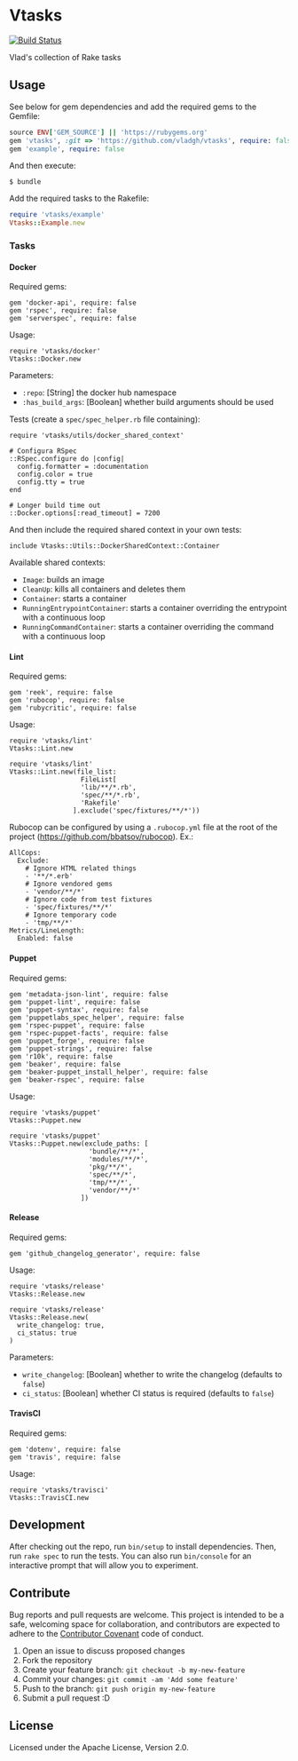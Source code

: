 # Vtasks
[![Build Status](https://travis-ci.org/vladgh/vtasks.svg?branch=master)](https://travis-ci.org/vladgh/vtasks)

Vlad's collection of Rake tasks

## Usage
See below for gem dependencies and add the required gems to the Gemfile:
```ruby
source ENV['GEM_SOURCE'] || 'https://rubygems.org'
gem 'vtasks', :git => 'https://github.com/vladgh/vtasks', require: false
gem 'example', require: false
```

And then execute:
```
$ bundle
```

Add the required tasks to the Rakefile:
```ruby
require 'vtasks/example'
Vtasks::Example.new
```

### Tasks

#### Docker

Required gems:
```
gem 'docker-api', require: false
gem 'rspec', require: false
gem 'serverspec', require: false
```

Usage:
```
require 'vtasks/docker'
Vtasks::Docker.new
```

Parameters:
- `:repo`: [String] the docker hub namespace
- `:has_build_args`: [Boolean] whether build arguments should be used

Tests (create a `spec/spec_helper.rb` file containing):
```
require 'vtasks/utils/docker_shared_context'

# Configura RSpec
::RSpec.configure do |config|
  config.formatter = :documentation
  config.color = true
  config.tty = true
end

# Longer build time out
::Docker.options[:read_timeout] = 7200
```

And then include the required shared context in your own tests:
```
include Vtasks::Utils::DockerSharedContext::Container
```

Available shared contexts:
- `Image`: builds an image
- `CleanUp`: kills all containers and deletes them
- `Container`: starts a container
- `RunningEntrypointContainer`: starts a container overriding the entrypoint with a continuous loop
- `RunningCommandContainer`: starts a container overriding the command with a continuous loop

#### Lint

Required gems:
```
gem 'reek', require: false
gem 'rubocop', require: false
gem 'rubycritic', require: false
```

Usage:
```
require 'vtasks/lint'
Vtasks::Lint.new
```
```
require 'vtasks/lint'
Vtasks::Lint.new(file_list:
                  FileList[
                  'lib/**/*.rb',
                  'spec/**/*.rb',
                  'Rakefile'
                ].exclude('spec/fixtures/**/*'))
```

Rubocop can be configured by using a `.rubocop.yml` file at the root of the project (https://github.com/bbatsov/rubocop). Ex.:
```
AllCops:
  Exclude:
    # Ignore HTML related things
    - '**/*.erb'
    # Ignore vendored gems
    - 'vendor/**/*'
    # Ignore code from test fixtures
    - 'spec/fixtures/**/*'
    # Ignore temporary code
    - 'tmp/**/*'
Metrics/LineLength:
  Enabled: false
```

#### Puppet

Required gems:
```
gem 'metadata-json-lint', require: false
gem 'puppet-lint', require: false
gem 'puppet-syntax', require: false
gem 'puppetlabs_spec_helper', require: false
gem 'rspec-puppet', require: false
gem 'rspec-puppet-facts', require: false
gem 'puppet_forge', require: false
gem 'puppet-strings', require: false
gem 'r10k', require: false
gem 'beaker', require: false
gem 'beaker-puppet_install_helper', require: false
gem 'beaker-rspec', require: false
```

Usage:
```
require 'vtasks/puppet'
Vtasks::Puppet.new
```
```
require 'vtasks/puppet'
Vtasks::Puppet.new(exclude_paths: [
                    'bundle/**/*',
                    'modules/**/*',
                    'pkg/**/*',
                    'spec/**/*',
                    'tmp/**/*',
                    'vendor/**/*'
                  ])
```

#### Release

Required gems:
```
gem 'github_changelog_generator', require: false
```

Usage:
```
require 'vtasks/release'
Vtasks::Release.new
```
```
require 'vtasks/release'
Vtasks::Release.new(
  write_changelog: true,
  ci_status: true
)
```

Parameters:
- `write_changelog`: [Boolean] whether to write the changelog (defaults to `false`)
- `ci_status`: [Boolean] whether CI status is required (defaults to `false`)

#### TravisCI

Required gems:
```
gem 'dotenv', require: false
gem 'travis', require: false
```

Usage:
```
require 'vtasks/travisci'
Vtasks::TravisCI.new
```

## Development
After checking out the repo, run `bin/setup` to install dependencies. Then, run `rake spec` to run the tests. You can also run `bin/console` for an interactive prompt that will allow you to experiment.

## Contribute
Bug reports and pull requests are welcome. This project is intended to be a safe, welcoming space for collaboration, and contributors are expected to adhere to the [Contributor Covenant](http://contributor-covenant.org) code of conduct.
1. Open an issue to discuss proposed changes
2. Fork the repository
3. Create your feature branch: `git checkout -b my-new-feature`
4. Commit your changes: `git commit -am 'Add some feature'`
5. Push to the branch: `git push origin my-new-feature`
6. Submit a pull request :D

## License
Licensed under the Apache License, Version 2.0.
